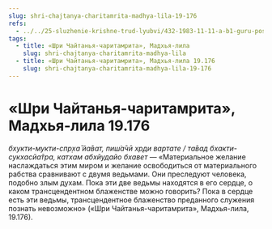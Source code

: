 ```yaml
---
slug: shri-chajtanya-charitamrita-madhya-lila-19-176
refs:
  - ../../25-sluzhenie-krishne-trud-lyubvi/432-1983-11-11-a-b1-guru-poslannik-mira-sluzheniya.md
tags:
  - title: «Шри Чайтанья-чаритамрита», Мадхья-лила
    slug: shri-chajtanya-charitamrita-madhya-lila
  - title: «Шри Чайтанья-чаритамрита», Мадхья-лила 19.176
    slug: shri-chajtanya-charitamrita-madhya-lila-19-176
---
```


# «Шри Чайтанья-чаритамрита», Мадхья-лила 19.176

*бхукти-мукти-спр̣ха̄ йа̄ват, пиш́а̄чӣ хр̣ди вартате / та̄вад бхакти-сукхасйа̄тра, катхам абхйудайо бхавет* — «Материальное желание наслаждаться этим миром и желание освободиться от материального рабства сравнивают с двумя ведьмами. Они преследуют человека, подобно злым духам. Пока эти две ведьмы находятся в его сердце, о каком трансцендентном блаженстве можно говорить? Пока в сердце есть эти ведьмы, трансцендентное блаженство преданного служения познать невозможно» («Шри Чайтанья-чаритамрита», Мадхья-лила, 19.176).

